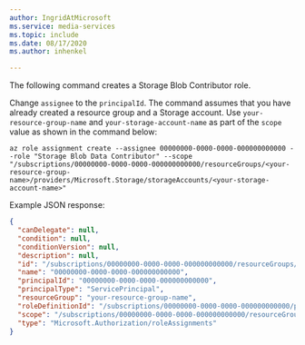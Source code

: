 ```yaml
---
author: IngridAtMicrosoft
ms.service: media-services 
ms.topic: include
ms.date: 08/17/2020
ms.author: inhenkel

---
```


<!-- ### Create a Storage Blob Contributor role -->

The following command creates a Storage Blob Contributor role. 

Change `assignee` to the `principalId`. The command assumes that you have already created a resource group and a Storage account.  Use `your-resource-group-name` and `your-storage-account-name` as part of the `scope` value as shown in the command below:

```azurecli-interactive
az role assignment create --assignee 00000000-0000-0000-000000000000 --role "Storage Blob Data Contributor" --scope "/subscriptions/00000000-0000-0000-000000000000/resourceGroups/<your-resource-group-name>/providers/Microsoft.Storage/storageAccounts/<your-storage-account-name>"
```

Example JSON response:

```json
{
  "canDelegate": null,
  "condition": null,
  "conditionVersion": null,
  "description": null,
  "id": "/subscriptions/00000000-0000-0000-000000000000/resourceGroups/your-resource-group-name/providers/Microsoft.Storage/storageAccounts/your-storage-account-name/providers/Microsoft.Authorization/roleAssignments/00000000-0000-0000-000000000000",
  "name": "00000000-0000-0000-000000000000",
  "principalId": "00000000-0000-0000-000000000000",
  "principalType": "ServicePrincipal",
  "resourceGroup": "your-resource-group-name",
  "roleDefinitionId": "/subscriptions/00000000-0000-0000-000000000000/providers/Microsoft.Authorization/roleDefinitions/00000000-0000-0000-000000000000",
  "scope": "/subscriptions/00000000-0000-0000-000000000000/resourceGroups/your-resource-group-name/providers/Microsoft.Storage/storageAccounts/your-storage-account-name",
  "type": "Microsoft.Authorization/roleAssignments"
}

```
